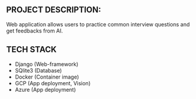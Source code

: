 ## PROJECT DESCRIPTION: 
Web application allows users to practice common interview questions and get feedbacks from AI.

## TECH STACK
- Django (Web-framework)
- SQlite3 (Database)
- Docker (Container image)
- GCP (App deployment, Vision)
- Azure (App deployment)
